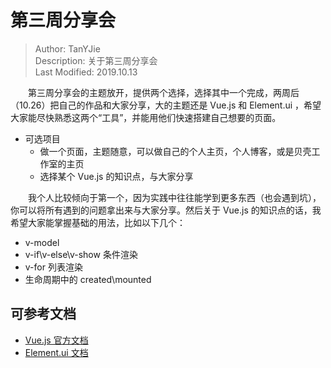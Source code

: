 # 第三周分享会
> Author: TanYJie  
> Description: 关于第三周分享会   
> Last Modified: 2019.10.13

&emsp;&emsp;第三周分享会的主题放开，提供两个选择，选择其中一个完成，两周后（10.26）把自己的作品和大家分享，大的主题还是 Vue.js 和 Element.ui ，希望大家能尽快熟悉这两个“工具”，并能用他们快速搭建自己想要的页面。

* 可选项目
  * 做一个页面，主题随意，可以做自己的个人主页，个人博客，或是贝壳工作室的主页
  * 选择某个 Vue.js 的知识点，与大家分享  


&emsp;&emsp;我个人比较倾向于第一个，因为实践中往往能学到更多东西（也会遇到坑），你可以将所有遇到的问题拿出来与大家分享。然后关于 Vue.js 的知识点的话，我希望大家能掌握基础的用法，比如以下几个：

* v-model
* v-if\v-else\v-show 条件渲染
* v-for 列表渲染
* 生命周期中的 created\mounted


## 可参考文档
* [Vue.js 官方文档](https://cn.vuejs.org/v2/guide/)
* [Element.ui 文档](https://element.eleme.cn/#/zh-CN/component/installation)
